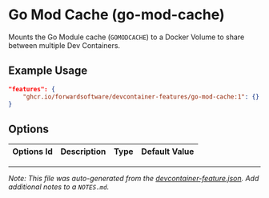 
# Go Mod Cache (go-mod-cache)

Mounts the Go Module cache (`GOMODCACHE`) to a Docker Volume to share between multiple Dev Containers.

## Example Usage

```json
"features": {
    "ghcr.io/forwardsoftware/devcontainer-features/go-mod-cache:1": {}
}
```

## Options

| Options Id | Description | Type | Default Value |
|-----|-----|-----|-----|




---

_Note: This file was auto-generated from the [devcontainer-feature.json](https://github.com/forwardsoftware/devcontainer-features/blob/main/src/go-mod-cache/devcontainer-feature.json).  Add additional notes to a `NOTES.md`._
